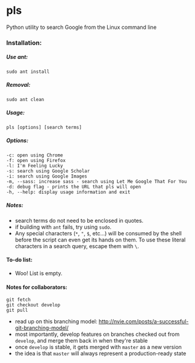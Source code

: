 # pls
Python utility to search Google from the Linux command line

### Installation:

##### Use ant:

`sudo ant install`

##### Removal:

`sudo ant clean`

##### Usage:
`pls [options] [search terms]`

##### Options:
`-c: open using Chrome`  
`-f: open using Firefox`  
`-l: I'm Feeling Lucky`  
`-s: search using Google Scholar`  
`-i: search using Google Images`  
`-m, --sass: increase sass - search using Let Me Google That For You`  
`-d: debug flag - prints the URL that pls will open`  
`-h, --help: display usage information and exit`

##### Notes:
- search terms do not need to be enclosed in quotes.
- if building with `ant` fails, try using `sudo`.
- Any special characters (`*`, `"`, `$`, etc...) will be consumed by the shell before the script can even get its hands on them. To use these literal characters in a search query, escape them with `\`.

#### To-do list:
- Woo! List is empty.

#### Notes for collaborators:
`git fetch`  
`git checkout develop`  
`git pull`  
- read up on this branching model: http://nvie.com/posts/a-successful-git-branching-model/
- most importantly, develop features on branches checked out from `develop`, and merge them back in when they're stable
- once `develop` is stable, it gets merged with `master` as a new version
- the idea is that `master` will always represent a production-ready state
